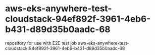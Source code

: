 # aws-eks-anywhere-test-cloudstack-94ef892f-3961-4eb6-b431-d89d35b0aadc-68
repository for use with E2E test job aws-eks-anywhere-test-cloudstack:94ef892f-3961-4eb6-b431-d89d35b0aadc-68
